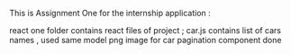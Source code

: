 This is Assignment One for the internship application :

react one folder contains react files of project ;
car.js contains list of cars names ,
used same model png image for car
pagination component done